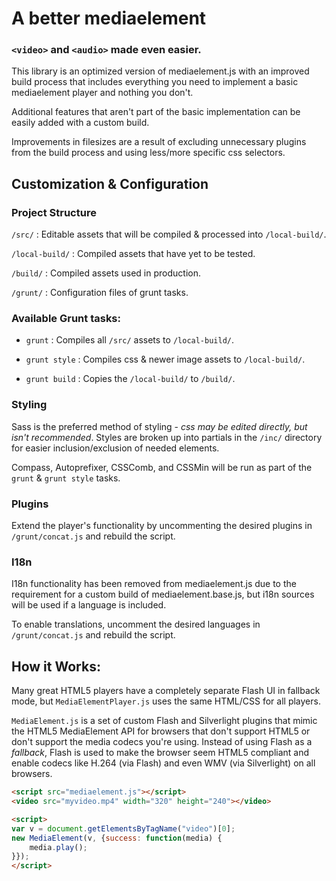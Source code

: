 # A better mediaelement

### `<video>` and `<audio>` made even easier.

This library is an optimized version of mediaelement.js with an improved build process that includes everything you need to implement a basic mediaelement player and nothing you don't.

Additional features that aren't part of the basic implementation can be easily added with a custom build.

Improvements in filesizes are a result of excluding unnecessary plugins from the build process and using less/more specific css selectors.

## Customization & Configuration

### Project Structure

`/src/` : Editable assets that will be compiled & processed into `/local-build/`.

`/local-build/` : Compiled assets that have yet to be tested.

`/build/` : Compiled assets used in production.

`/grunt/` : Configuration files of grunt tasks.

### Available Grunt tasks:

 - `grunt` : Compiles all `/src/` assets to `/local-build/`.

 - `grunt style` : Compiles css & newer image assets to `/local-build/`.

 - `grunt build` : Copies the `/local-build/` to `/build/`.

### Styling

Sass is the preferred method of styling - *css may be edited directly, but isn't recommended*. Styles are broken up into partials in the `/inc/` directory for easier inclusion/exclusion of needed elements.

 Compass, Autoprefixer, CSSComb, and CSSMin will be run as part of the  `grunt` & `grunt style` tasks.

### Plugins

Extend the player's functionality by uncommenting the desired plugins in `/grunt/concat.js` and rebuild the script.

### I18n

I18n functionality has been removed from mediaelement.js due to the requirement for a custom build of mediaelement.base.js, but i18n sources will be used if a language is included.

To enable translations, uncomment the desired languages in `/grunt/concat.js` and rebuild the script.

## How it Works:
Many great HTML5 players have a completely separate Flash UI in fallback mode, but `MediaElementPlayer.js` uses the same HTML/CSS for all players.

`MediaElement.js` is a set of custom Flash and Silverlight plugins that mimic the HTML5 MediaElement API for browsers that don't support HTML5 or don't support the media codecs you're using.
Instead of using Flash as a _fallback_, Flash is used to make the browser seem HTML5 compliant and enable codecs like H.264 (via Flash) and even WMV (via Silverlight) on all browsers.
```html
<script src="mediaelement.js"></script>
<video src="myvideo.mp4" width="320" height="240"></video>

<script>
var v = document.getElementsByTagName("video")[0];
new MediaElement(v, {success: function(media) {
	media.play();
}});
</script>
```
